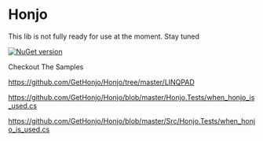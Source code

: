 # Honjo

This lib is not fully ready for use at the moment. Stay tuned

[![NuGet version](https://img.shields.io/nuget/v/Honjo.svg?style=flat-square)](https://www.nuget.org/packages/Honjo/0.0.4-pre)


Checkout The Samples 

https://github.com/GetHonjo/Honjo/tree/master/LINQPAD

https://github.com/GetHonjo/Honjo/blob/master/Honjo.Tests/when_honjo_is_used.cs


https://github.com/GetHonjo/Honjo/blob/master/Src/Honjo.Tests/when_honjo_is_used.cs
